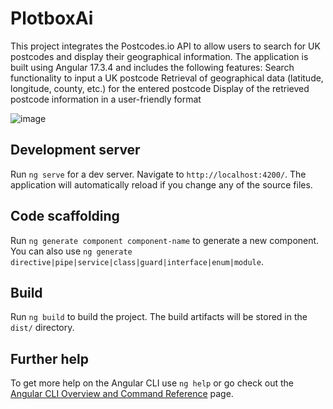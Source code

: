 # PlotboxAi

This project integrates the Postcodes.io API to allow users to search for UK postcodes and display their geographical information. The application is built using Angular 17.3.4 and includes the following features:
Search functionality to input a UK postcode
Retrieval of geographical data (latitude, longitude, county, etc.) for the entered postcode
Display of the retrieved postcode information in a user-friendly format

![image](https://github.com/venkatakondareddyb/plotbox-ai/assets/124066217/c993e3b7-9b22-49cb-8ba2-791f39de0907)


## Development server

Run `ng serve` for a dev server. Navigate to `http://localhost:4200/`. The application will automatically reload if you change any of the source files.

## Code scaffolding

Run `ng generate component component-name` to generate a new component. You can also use `ng generate directive|pipe|service|class|guard|interface|enum|module`.

## Build

Run `ng build` to build the project. The build artifacts will be stored in the `dist/` directory.

## Further help

To get more help on the Angular CLI use `ng help` or go check out the [Angular CLI Overview and Command Reference](https://angular.io/cli) page.
